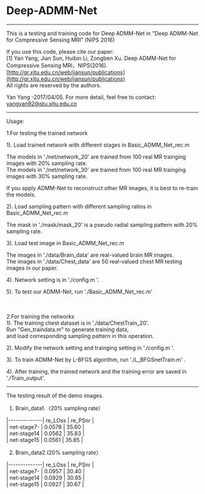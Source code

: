 ﻿# Deep-ADMM-Net

***********************************************************************************************************

This is a testing and training code for Deep ADMM-Net in "Deep ADMM-Net for Compressive Sensing MRI" (NIPS 2016)<br>
 
If you use this code, please cite our paper:<br>
[1] Yan Yang, Jian Sun, Huibin Li, Zongben Xu. Deep ADMM-Net for Compressive Sensing MRI，NIPS(2016).<br>
[http://gr.xjtu.edu.cn/web/jiansun/publications](http://gr.xjtu.edu.cn/web/jiansun/publications) <br>
All rights are reserved by the authors.<br>

Yan Yang -2017/04/05. For more detail, feel free to contact: yangyan92@stu.xjtu.edu.cn<br>


***********************************************************************************************************



Usage:<br>

1.For testing the trained network <br>

1). Load trained network with different stages in Basic_ADMM_Net_rec.m<br>

   The models in './net/network_20' are trained from 100 real MR trainging images with 20% sampling rate. <br>
   The models in './net/network_30' are trained from 100 real MR trainging images with 30% sampling rate.<br>
   
   If you apply ADMM-Net to  reconstruct  other MR images, it is best to re-train the models.<br>

2). Load  sampling pattern with different sampling ratios in Basic_ADMM_Net_rec.m<br>

   The mask in './mask/mask_20' is a pseudo radial sampling pattern with 20% sampling rate.<br>
   
3). Load test image  in Basic_ADMM_Net_rec.m<br>

   The images in './data/Brain_data' are real-valued brain MR images.<br>
   The images in './data/Chest_data' are 50 real-valued chest MR testing images in our paper.<br>

4). Network setting is in  './config.m '.<br>

5). To test our ADMM-Net, run './Basic_ADMM_Net_rec.m'<br>


<br>
<br>
2.For training the networks<br>
1). The training chest dataset is in './data/ChestTrain_20'.<br>
    Run "Gen_traindata.m" to generate training data, <br>
    and load  corresponding sampling pattern in this operation. <br>

2). Modify the network setting and trainging setting in  './config.m '.<br>

3). To train ADMM-Net by L-BFGS algorithm, run './L_BFGSnetTrain.m' . <br>

4). After training, the trained network and the training error are saved in './Train_output'.<br>



***********************************************************************************************************
 
The testing result of the demo images.

1) Brain_data1.（20% sampling rate）

|--------------|  re_LOss  |  re_PSnr  |  <br>
|  net-stage7- |  0.0578   |  35.60    |  <br>
|  net-stage14 |  0.0562   |  35.83    |  <br>
|  net-stage15 |  0.0561   |  35.85    |  <br>


2) Brain_data2.(20% sampling rate）

|--------------|  re_LOss  |  re_PSnr  |  <br>
|  net-stage7- |  0.0957   |  30.40    |  <br>
|  net-stage14 |  0.0929   |  30.65    |  <br>
|  net-stage15 |  0.0927   |  30.67    |  <br>





